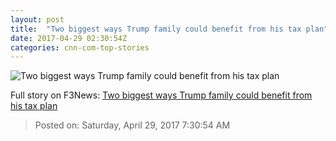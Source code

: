 ```yaml
---
layout: post
title:  "Two biggest ways Trump family could benefit from his tax plan"
date: 2017-04-29 02:30:54Z
categories: cnn-com-top-stories
---
```


![Two biggest ways Trump family could benefit from his tax plan](http://i2.cdn.turner.com/money/dam/assets/170428161140-trump-family-780x439.jpg)




Full story on F3News: [Two biggest ways Trump family could benefit from his tax plan](http://www.f3nws.com/n/GpjbSE)

> Posted on: Saturday, April 29, 2017 7:30:54 AM
